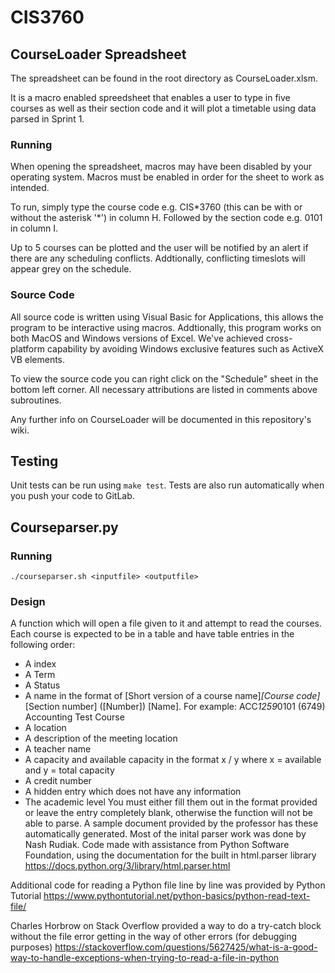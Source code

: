 # CIS3760

## CourseLoader Spreadsheet

The spreadsheet can be found in the root directory as CourseLoader.xlsm.  

It is a macro enabled spreedsheet that enables a user to type in five courses as well as their section code and it will plot a timetable using data parsed in Sprint 1.  

### Running
When opening the spreadsheet, macros may have been disabled by your operating system. Macros must be enabled in order for the sheet to work as intended.  

To run, simply type the course code e.g. CIS\*3760 (this can be with or without the asterisk '\*') in column H. Followed by the section code e.g. 0101 in column I.  

Up to 5 courses can be plotted and the user will be notified by an alert if there are any scheduling conflicts. Addtionally, conflicting timeslots will appear grey on the schedule.

### Source Code
All source code is written using Visual Basic for Applications, this allows the program to be interactive using macros. Addtionally, this program works on both MacOS and Windows versions of Excel. We've achieved cross-platform capability by avoiding Windows exclusive features such as ActiveX VB elements.  

To view the source code you can right click on the "Schedule" sheet in the bottom left corner. All necessary attributions are listed in comments above subroutines. 

Any further info on CourseLoader will be documented in this repository's wiki.

## Testing
Unit tests can be run using  `make test`. Tests are also run automatically when you push your code to GitLab.

## Courseparser.py

### Running
`./courseparser.sh <inputfile> <outputfile>`

### Design
A function which will open a file given to it and attempt to read the courses. Each course is expected to be in a table and have table entries in the following order:
- A index
- A Term
- A Status
- A name in the format of [Short version of a course name]*[Course code]*[Section number] ([Number]) [Name]. For example: ACC*1259*0101 (6749) Accounting Test Course
- A location 
- A description of the meeting location
- A teacher name
- A capacity and available capacity in the format x / y where x = available and y = total capacity
- A credit number
- A hidden entry which does not have any information
- The academic level
You must either fill them out in the format provided or leave the entry completely blank, otherwise the function will not be able to parse. A sample document provided by the professor has these automatically generated.
Most of the inital parser work was done by Nash Rudiak.
Code made with assistance from Python Software Foundation, using the documentation for the built in html.parser library
https://docs.python.org/3/library/html.parser.html

Additional code for reading a Python file line by line was provided by Python Tutorial
https://www.pythontutorial.net/python-basics/python-read-text-file/

Charles Horbrow on Stack Overflow provided a way to do a try-catch block without the file error getting in the way of other errors (for debugging purposes)
https://stackoverflow.com/questions/5627425/what-is-a-good-way-to-handle-exceptions-when-trying-to-read-a-file-in-python
